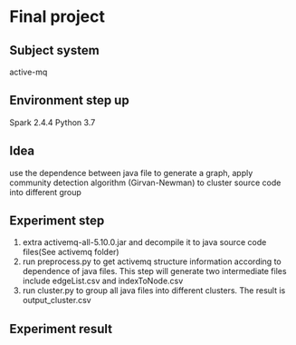 # Final project

## Subject system
active-mq

## Environment step up
Spark 2.4.4
Python 3.7


## Idea
use the dependence between java file to generate a graph, apply community detection algorithm (Girvan-Newman) to cluster source code into different group

## Experiment step
1. extra activemq-all-5.10.0.jar and decompile it to java source code files(See activemq folder)
2. run preprocess.py to get activemq structure information according to dependence of java files. This step will generate two intermediate files include edgeList.csv and indexToNode.csv
3. run cluster.py to group all java files into different clusters. The result is output_cluster.csv

## Experiment result
